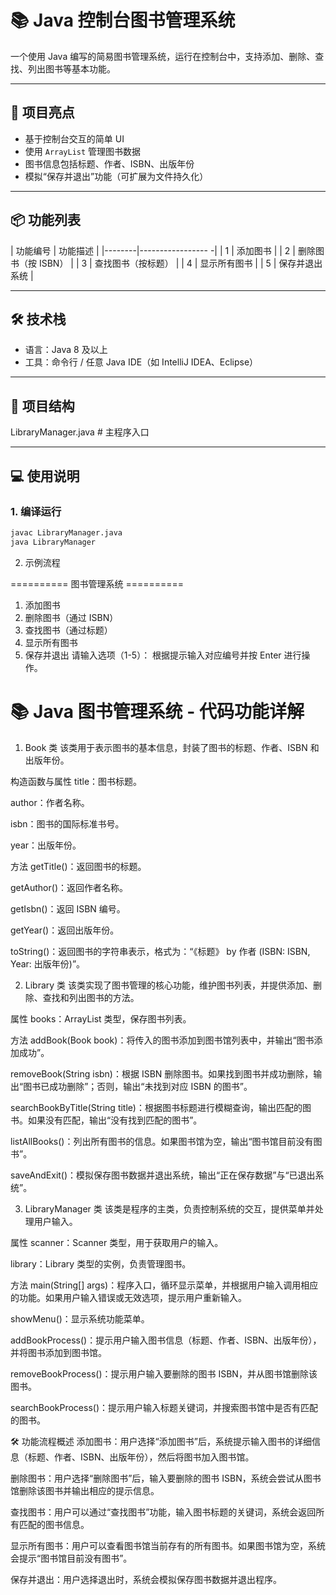 # 📚 Java 控制台图书管理系统

一个使用 Java 编写的简易图书管理系统，运行在控制台中，支持添加、删除、查找、列出图书等基本功能。

---

## 🚀 项目亮点

- 基于控制台交互的简单 UI
- 使用 `ArrayList` 管理图书数据
- 图书信息包括标题、作者、ISBN、出版年份
- 模拟“保存并退出”功能（可扩展为文件持久化）

---

## 📦 功能列表

| 功能编号 | 功能描述            |
|--------|-----------------  -|
| 1      | 添加图书            |
| 2      | 删除图书（按 ISBN）  |
| 3      | 查找图书（按标题）    |
| 4      | 显示所有图书         |
| 5      | 保存并退出系统        |

---

## 🛠️ 技术栈

- 语言：Java 8 及以上
- 工具：命令行 / 任意 Java IDE（如 IntelliJ IDEA、Eclipse）

---

## 📂 项目结构

LibraryManager.java # 主程序入口

---

## 💻 使用说明

### 1. 编译运行

```bash
javac LibraryManager.java
java LibraryManager
```

2. 示例流程

========== 图书管理系统 ==========
1. 添加图书
2. 删除图书（通过 ISBN）
3. 查找图书（通过标题）
4. 显示所有图书
5. 保存并退出
请输入选项（1-5）：
根据提示输入对应编号并按 Enter 进行操作。


# 📚 Java 图书管理系统 - 代码功能详解
1. Book 类
   该类用于表示图书的基本信息，封装了图书的标题、作者、ISBN 和出版年份。

构造函数与属性
title：图书标题。

author：作者名称。

isbn：图书的国际标准书号。

year：出版年份。

方法
getTitle()：返回图书的标题。

getAuthor()：返回作者名称。

getIsbn()：返回 ISBN 编号。

getYear()：返回出版年份。

toString()：返回图书的字符串表示，格式为：“《标题》 by 作者 (ISBN: ISBN, Year: 出版年份)”。

2. Library 类
   该类实现了图书管理的核心功能，维护图书列表，并提供添加、删除、查找和列出图书的方法。

属性
books：ArrayList<Book> 类型，保存图书列表。

方法
addBook(Book book)：将传入的图书添加到图书馆列表中，并输出“图书添加成功”。

removeBook(String isbn)：根据 ISBN 删除图书。如果找到图书并成功删除，输出“图书已成功删除”；否则，输出“未找到对应 ISBN 的图书”。

searchBookByTitle(String title)：根据图书标题进行模糊查询，输出匹配的图书。如果没有匹配，输出“没有找到匹配的图书”。

listAllBooks()：列出所有图书的信息。如果图书馆为空，输出“图书馆目前没有图书”。

saveAndExit()：模拟保存图书数据并退出系统，输出“正在保存数据”与“已退出系统”。

3. LibraryManager 类
   该类是程序的主类，负责控制系统的交互，提供菜单并处理用户输入。

属性
scanner：Scanner 类型，用于获取用户的输入。

library：Library 类型的实例，负责管理图书。

方法
main(String[] args)：程序入口，循环显示菜单，并根据用户输入调用相应的功能。如果用户输入错误或无效选项，提示用户重新输入。

showMenu()：显示系统功能菜单。

addBookProcess()：提示用户输入图书信息（标题、作者、ISBN、出版年份），并将图书添加到图书馆。

removeBookProcess()：提示用户输入要删除的图书 ISBN，并从图书馆删除该图书。

searchBookProcess()：提示用户输入标题关键词，并搜索图书馆中是否有匹配的图书。

🛠️ 功能流程概述
添加图书：用户选择“添加图书”后，系统提示输入图书的详细信息（标题、作者、ISBN、出版年份），然后将图书加入图书馆。

删除图书：用户选择“删除图书”后，输入要删除的图书 ISBN，系统会尝试从图书馆删除该图书并输出相应的提示信息。

查找图书：用户可以通过“查找图书”功能，输入图书标题的关键词，系统会返回所有匹配的图书信息。

显示所有图书：用户可以查看图书馆当前存有的所有图书。如果图书馆为空，系统会提示“图书馆目前没有图书”。

保存并退出：用户选择退出时，系统会模拟保存图书数据并退出程序。